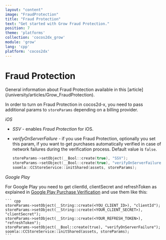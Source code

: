 ```yaml
---
layout: "content"
image: "FraudProtection"
title: "Fraud Protection"
text: "Get started with Grow Fraud Protection."
position: 7
theme: 'platforms'
collection: 'cocos2dx_grow'
module: 'grow'
lang: 'cpp'
platform: 'cocos2dx'
---
```


# Fraud Protection

<div class="info-box">General information about Fraud Protection available in this [article](/university/articles/Grow_FraudProtection).</div>

In order to turn on Fraud Protection in cocos2d-x, you need to pass additional params to `storeParams` depending on a
billing provider.

*iOS*

- *SSV* - enables _Fraud Protection_ for iOS.

- *verifyOnServerFailure* - if you use Fraud Protection, optionally you set this param, if you want to get purchases
automatically verified in case of network failures during the verification process. Default value is `false`.

    ``` cpp
    storeParams->setObject(__Bool::create(true), "SSV");
	storeParams->setObject(__Bool::create(true), "verifyOnServerFailure");
	soomla::CCStoreService::initShared(assets, storeParams);
	```

*Google Play*

For Google Play you need to get clientId, clientSecret and refreshToken as explained in
[Google Play Purchase Verification](/soomla/android/store/Store_GooglePlayVerification) and use them like this:

	``` cpp
	storeParams->setObject(__String::create(<YOU_CLIENT_ID>), "clientId");
	storeParams->setObject(__String::create(<YOUR_CLIENT_SECRET>), "clientSecret");
	storeParams->setObject(__String::create(<YOUR_REFRESH_TOKEN>), "refreshToken");
	storeParams->setObject(__Bool::create(true), "verifyOnServerFailure");
	soomla::CCStoreService::initShared(assets, storeParams);
	```

